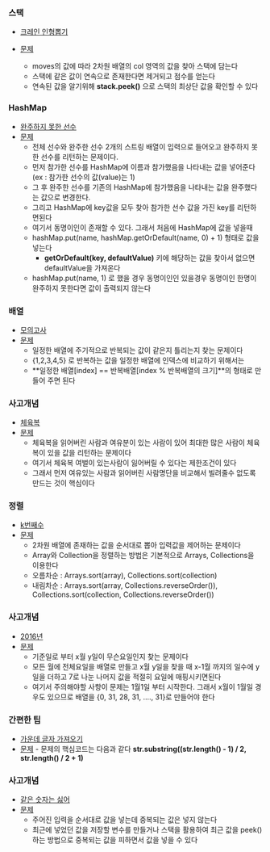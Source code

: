 ### 스택

- [크레인 인형뽑기](https://github.com/vvvvvoin/SWcoding/blob/master/src/programers/Exam00.java)
  
- [문제](https://programmers.co.kr/learn/courses/30/lessons/64061)
  
  - moves의 값에 따라 2차원 배열의 col 영역의 값을 찾아 스택에 담는다
  - 스택에 같은 값이 연속으로 존재한다면 제거되고 점수를 얻는다
  - 연속된 값을 알기위해 **stack.peek()** 으로 스택의 최상단 값을 확인할 수 있다
  
  



### HashMap

- [완주하지 못한 선수](https://github.com/vvvvvoin/SWcoding/blob/master/src/programers/Exam01.java)
- [문제](https://programmers.co.kr/learn/courses/30/lessons/42576)
	- 전체 선수와 완주한 선수 2개의 스트링 배열이 입력으로 들어오고 완주하지 못한 선수를 리턴하는 문제이다.
	- 먼저 참가한 선수를 HashMap에 이름과 참가했음을 나타내는 값을 넣어준다 (ex : 참가한 선수의 값(value)는 1)
	- 그 후 완주한 선수를 기존의 HashMap에 참가했음을 나타내는 값을 완주했다는 값으로 변경한다.
	- 그리고 HashMap에 key값을 모두 찾아 참가한 선수 값을 가진 key를 리턴하면된다
	- 여기서 동명이인이 존재할 수 있다. 그래서 처음에 HashMap에 값을 넣을때
	- hashMap.put(name, hashMap.getOrDefault(name, 0) + 1) 형태로 값을 넣는다
		- **getOrDefault(key, defaultValue)** 키에 해당하는 값을 찾아서 없으면 defaultValue을 가져온다
	- hashMap.put(name, 1) 로 했을 경우 동명이인인 있을경우 동명이인 한명이 완주하지 못한다면 값이 출력되지 않는다



### 배열 
- [모의고사](https://github.com/vvvvvoin/SWcoding/blob/master/src/programers/Exam02.java)
- [문제](https://programmers.co.kr/learn/courses/30/lessons/42840)
  - 일정한 배열에 주기적으로 반복되는 값이 같은지 틀리는지 찾는 문제이다
  - {1,2,3,4,5} 로 반복하는 값을 일정한 배열에 인덱스에 비교하기 위해서는 
  - **일정한 배열[index] == 반복배열[index % 반복배열의 크기]**의 형태로 만들어 주면 된다



### 사고개념

- [체육복](https://github.com/vvvvvoin/SWcoding/blob/master/src/programers/Exam04.java)
- [문제](https://programmers.co.kr/learn/courses/30/lessons/42862)
	- 체육복을 읽어버린 사람과 여유분이 있는 사람이 있어 최대한 많은 사람이 체육복이 있을 값을 리턴하는 문제이다
	- 여기서 체육복 여벌이 있는사람이 잃어버릴 수 있다는 제한조건이 있다
	- 그래서 먼저 여유있는 사람과 읽어버린 사람명단을 비교해서 빌려줄수 없도록 만드는 것이 핵심이다

### 정렬
- [k번째수](https://github.com/vvvvvoin/SWcoding/blob/master/src/programers/Exam04.java)
- [문제](https://programmers.co.kr/learn/courses/30/lessons/42748)
	- 2차원 배열에 존재하는 값을 순서대로 뽑아 입력값을 제어하는 문제이다
	- Array와 Collection을 정렬하는 방법은 기본적으로 Arrays, Collections을 이용한다
	- 오름차순 : Arrays.sort(array), Collections.sort(collection)
	- 내림차순 : Arrays.sort(array, Collections.reverseOrder()), Collections.sort(collection, Collections.reverseOrder())


### 사고개념
- [2016년](https://github.com/vvvvvoin/SWcoding/blob/master/src/programers/Exam05.java)
- [문제](https://programmers.co.kr/learn/courses/30/lessons/12901)
	- 기준일로 부터 x월 y일이 무슨요일인지 찾는 문제이다
	- 모든 월에 전체요일을 배열로 만들고 x월 y일을 찾을 때 x-1월 까지의 일수에 y일을 더하고 7로 나눈 나머지 값을 적절히 요일에 매핑시키면된다
	- 여기서 주의해야할 사항이 문제는 1월1일 부터 시작한다. 그래서 x월이 1월일 경우도 있으므로 배열을 {0, 31, 28, 31, ...., 31}로 만들어야 한다


### 간편한 팁
- [가운데 글자 가져오기](https://github.com/vvvvvoin/SWcoding/blob/master/src/programers/Exam06.java)
- [문제](https://programmers.co.kr/learn/courses/30/lessons/12903)
		- 문제의 핵심코드는 다음과 같다 **str.substring((str.length() - 1) / 2, str.length() / 2 + 1)**



### 사고개념

- [같은 숫자는 싫어](https://github.com/vvvvvoin/SWcoding/blob/master/src/programers/Exam07.java)
- [문제](https://programmers.co.kr/learn/courses/30/lessons/12906)
  - 주어진 입력을 순서대로 값을 넣는데 중복되는 값은 넣지 않는다
  - 최근에 넣었던 값을 저장할 변수를 만들거나 스택을 활용하여 최근 값을 peek()하는 방법으로 중복되는 값을 피하면서 값을 넣을 수 있다